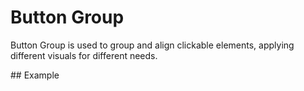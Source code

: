 <script setup>
  import Vue from './vue.md';
  import Elements from './elements.md';
  import React from './react.md';
</script>

# Button Group

Button Group is used to group and align clickable elements, applying different visuals for different needs.

<components-status vue='released' />
## Example

<theme-switcher />

<buttongroup-example />

<tabs-content> 
  <template #react>
   <react />
  </template>
  <template #vue>
    <vue />
  </template>
  <template #elements>
    <elements />
  </template>
</tabs-content>
